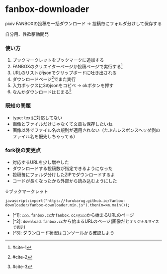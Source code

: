 # fanbox-downloader
pixiv FANBOXの投稿を一括ダウンロード → 投稿毎にフォルダ分けして保存する

自分用、性欲駆動開発

### 使い方
1. ブックマークレットをブックマークに追加する
2. FANBOXのクリエイターページか投稿ページで実行する[^1]
3. URLのリストがjsonでクリップボードに吐き出される
4. ダウンロードページ[^2]でまた実行
5. 入力ボックスに3のjsonをコピペ → okボタンを押す
6. なんかダウンロードはじまる[^3]

### 既知の問題
- type: textに対応してない
- 画像とファイルだけじゃなくて文章も保存したいね
- 画像以外でファイル名の規則が適用されない（たぶんレスポンスヘッダ側のファイル名を優先しちゃってる）

### fork後の変更点
- 対応するURLを少し増やした
- ダウンロードする投稿数が指定できるようになった
- 投稿毎にフォルダ分けしたZIPでダウンロードするよ
- コードが長くなったから外部から読み込むようにした

↓ブックマークレット
```
javascript:import("https://furubarug.github.io/fanbox-downloader/fanbox-downloader.min.js").then(m=>m.main());
```

* <a name="cite-1"></a>\[^1]: `○○○.fanbox.cc`か`fanbox.cc/@○○○`から始まるURLのページ
* <a name="cite-2"></a>\[^2]: `download.fanbox.cc`から始まるURLのページ(画像だと`オリジナルサイズで表示`)
* <a name="cite-3"></a>\[^3]: ダウンロード状況はコンソールから確認しよう

[^1]: #cite-1
[^2]: #cite-2
[^3]: #cite-3
